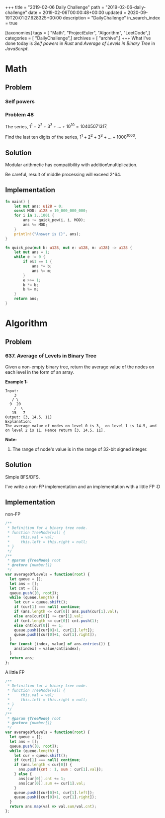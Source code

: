 +++
title = "2019-02-06 Daily Challenge"
path = "2019-02-06-daily-challenge"
date = 2019-02-06T00:00:48+00:00
updated = 2020-09-19T20:01:27.628325+00:00
description = "DailyChallenge"
in_search_index = true

[taxonomies]
tags = [ "Math", "ProjectEuler", "Algorithm", "LeetCode",]
categories = [ "DailyChallenge",]
archives = [ "archive",]
+++
What I've done today is *Self powers* in *Rust* and *Average of Levels in Binary Tree* in *JavaScript*.

<!--more-->

# Math

## Problem

### Self powers

### Problem 48

The series, $1^1 + 2^2 + 3^3 + ... + 10^{10} = 10405071317$.

Find the last ten digits of the series, $1^1 + 2^2 + 3^3 + ... + 1000^{1000}$.

## Solution

Modular arithmetic has compatibility with addition\multiplication.

Be careful, result of middle processing will exceed 2^64.

## Implementation

```rust
fn main() {
    let mut ans: u128 = 0;
    const MOD: u128 = 10_000_000_000;
    for i in 1..1001 {
        ans += quick_pow(i, i, MOD);
        ans %= MOD;
    }
    println!("Answer is {}", ans);
}

fn quick_pow(mut b: u128, mut e: u128, m: u128) -> u128 {
    let mut ans = 1;
    while e != 0 {
        if e&1 == 1 {
            ans *= b;
            ans %= m;
        }
        e >>= 1;
        b *= b;
        b %= m;
    }
    return ans;
}
```

# Algorithm

## Problem

### 637. Average of Levels in Binary Tree

Given a non-empty binary tree, return the average value of the nodes on each level in the form of an array.

**Example 1:**

```
Input:
    3
   / \
  9  20
    /  \
   15   7
Output: [3, 14.5, 11]
Explanation:
The average value of nodes on level 0 is 3,  on level 1 is 14.5, and on level 2 is 11. Hence return [3, 14.5, 11].
```



**Note:**

1. The range of node's value is in the range of 32-bit signed integer.

## Solution

Simple BFS/DFS.

I've write a non-FP implementation and an implementation with a little FP :D

## Implementation

non-FP

```js
/**
 * Definition for a binary tree node.
 * function TreeNode(val) {
 *     this.val = val;
 *     this.left = this.right = null;
 * }
 */
/**
 * @param {TreeNode} root
 * @return {number[]}
 */
var averageOfLevels = function(root) {
  let queue = [];
  let ans = [];
  let cnt = [];
  queue.push([0, root]);
  while (queue.length) {
    let cur = queue.shift();
    if (cur[1] === null) continue;
    if (ans.length <= cur[0]) ans.push(cur[1].val);
    else ans[cur[0]] += cur[1].val;
    if (cnt.length <= cur[0]) cnt.push(1);
    else cnt[cur[0]] += 1;
    queue.push([cur[0]+1, cur[1].left]);
    queue.push([cur[0]+1, cur[1].right]);
  }
  for (const [index, value] of ans.entries()) {
    ans[index] = value/cnt[index];
  }
  return ans;
};
```

A little FP

```js
/**
 * Definition for a binary tree node.
 * function TreeNode(val) {
 *     this.val = val;
 *     this.left = this.right = null;
 * }
 */
/**
 * @param {TreeNode} root
 * @return {number[]}
 */
var averageOfLevels = function(root) {
  let queue = [];
  let ans = [];
  queue.push([0, root]);
  while (queue.length) {
    let cur = queue.shift();
    if (cur[1] === null) continue;
    if (ans.length < cur[0]) {
      ans.push({cnt : 1, sum : cur[1].val});
    } else {
      ans[cur[0]].cnt += 1;
      ans[cur[0]].sum += cur[1].val;
    }
    queue.push([cur[0]+1, cur[1].left]);
    queue.push([cur[0]+1, cur[1].right]);
  }
  return ans.map(val => val.sum/val.cnt);
};
```